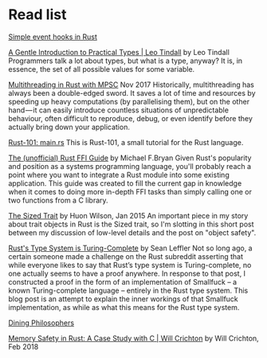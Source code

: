 # Read list


[Simple event hooks in Rust](http://mattgathu.github.io/simple-events-hook-rust/)

[A Gentle Introduction to Practical Types | Leo Tindall](https://leotindall.com/tutorial/a-gentle-introduction-to-practical-types/)
by Leo Tindall
Programmers talk a lot about types, but what is a type, anyway? It is, in essence, the set of all possible values for some variable.

[Multithreading in Rust with MPSC](https://blog.softwaremill.com/multithreading-in-rust-with-mpsc-multi-producer-single-consumer-channels-db0fc91ae3fa)
Nov 2017
Historically, multithreading has always been a double-edged sword. It saves a lot of time and resources by speeding up heavy computations (by parallelising them), but on the other hand — it can easily introduce countless situations of unpredictable behaviour, often difficult to reproduce, debug, or even identify before they actually bring down your application.

[Rust-101: main.rs](https://www.ralfj.de/projects/rust-101/main.html)
This is Rust-101, a small tutorial for the Rust language.

[The (unofficial) Rust FFI Guide](https://michael-f-bryan.github.io/rust-ffi-guide/)
by Michael F.Bryan
Given Rust's popularity and position as a systems programming language, you'll probably reach a point where you want to integrate a Rust module into some existing application. This guide was created to fill the current gap in knowledge when it comes to doing more in-depth FFI tasks than simply calling one or two functions from a C library.

[The Sized Trait](http://huonw.github.io/blog/2015/01/the-sized-trait/)
by Huon Wilson, Jan 2015
An important piece in my story about trait objects in Rust is the Sized trait, so I'm slotting in this short post between my discussion of low-level details and the post on "object safety".

[Rust's Type System is Turing-Complete](https://sdleffler.github.io/RustTypeSystemTuringComplete/)
by Sean Leffler
Not so long ago, a certain someone made a challenge on the Rust subreddit asserting that while everyone likes to say that Rust’s type system is Turing-complete, no one actually seems to have a proof anywhere. In response to that post, I constructed a proof in the form of an implementation of Smallfuck – a known Turing-complete language – entirely in the Rust type system. This blog post is an attempt to explain the inner workings of that Smallfuck implementation, as while as what this means for the Rust type system.

[Dining Philosophers](https://doc.rust-lang.org/1.2.0/book/dining-philosophers.html)


[Memory Safety in Rust: A Case Study with C | Will Crichton](http://willcrichton.net/notes/rust-memory-safety/)
by Will Crichton, Feb 2018

